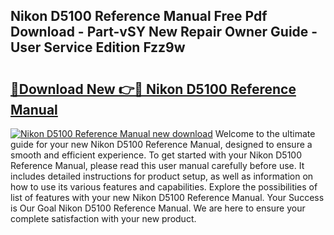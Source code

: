 ## Nikon D5100 Reference Manual Free Pdf Download - Part-vSY New Repair Owner Guide - User Service Edition Fzz9w

# <h2><a href="http://cf2910.oget.top/?id=Nikon+D5100+Reference+Manual">🔗Download New 👉🔴 Nikon D5100 Reference Manual</a></h2>

[![Nikon D5100 Reference Manual new download](https://i.imgur.com/5g1atiW.png)](http://cf2910.oget.top/?id=Nikon+D5100+Reference+Manual)
Welcome to the ultimate guide for your new Nikon D5100 Reference Manual, designed to ensure a smooth and efficient experience. To get started with your Nikon D5100 Reference Manual, please read this user manual carefully before use. It includes detailed instructions for product setup, as well as information on how to use its various features and capabilities. Explore the possibilities of list of features with your new Nikon D5100 Reference Manual. Your Success is Our Goal Nikon D5100 Reference Manual. We are here to ensure your complete satisfaction with your new product.
